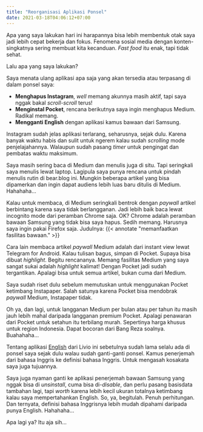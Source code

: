 ```yaml
---
title: "Reorganisasi Aplikasi Ponsel"
date: 2021-03-18T04:06:12+07:00
---
```


Apa yang saya lakukan hari ini harapannya bisa lebih membentuk otak saya jadi lebih cepat bekerja dan fokus. Fenomena sosial media dengan konten-singkatnya sering membuat kita kecanduan. *Fast food* itu enak, tapi tidak sehat.

Lalu apa yang saya lakukan?

Saya menata ulang aplikasi apa saja yang akan tersedia atau terpasang di dalam ponsel saya:

- **Menghapus Instagram**, *well* memang akunnya masih aktif, tapi saya nggak bakal *scroll-scroll* terus!
- **Menginstal Pocket**, rencana berikutnya saya ingin menghapus Medium. Radikal memang.
- **Mengganti English** dengan aplikasi kamus bawaan dari Samsung.

Instagram sudah jelas aplikasi terlarang, seharusnya, sejak dulu. Karena banyak waktu habis dan sulit untuk ngerem kalau sudah *scrolling* mode penjelajahannya. Walaupun sudah pasang *timer* untuk pengingat dan pembatas waktu maksimum.

Saya masih sering baca di Medium dan menulis juga di situ. Tapi seringkali saya menulis lewat laptop. Lagipula saya punya rencana untuk pindah menulis rutin di bear.blog ini. Mungkin beberapa artikel yang bisa dipamerkan dan ingin dapat audiens lebih luas baru ditulis di Medium. Hahahaha...

Kalau untuk membaca, di Medium seringkali bentrok dengan *paywall* artikel berbintang karena saya tidak berlangganan. Jadi lebih baik baca lewat incognito mode dari peramban Chrome saja. OK? Chrome adalah peramban bawaan Samsung yang tidak bisa saya hapus. Sedih memang. Harusnya saya ingin pakai Firefox saja. Judulnya: {{< annotate "memanfaatkan fasilitas bawaan." >}}

Cara lain membaca artikel *paywall* Medium adalah dari instant view lewat Telegram for Android. Kalau tulisan bagus, simpan di Pocket. Supaya bisa dibuat *highlight*. Begitu rencananya. Memang fasilitas Medium yang saya sangat sukai adalah *highlight* kalimat! Dengan Pocket jadi sudah tergantikan. Apalagi bisa untuk semua artikel, bukan cuma dari Medium.

Saya sudah riset dulu sebelum memutuskan untuk menggunakan Pocket ketimbang Instapaper. Salah satunya karena Pocket bisa mendobrak *paywall* Medium, Instapaper tidak.

Oh ya, dan lagi, untuk langganan Medium per bulan atau per tahun itu masih jauh lebih mahal daripada langganan premium Pocket. Apalagi penawaran dari Pocket untuk setahun itu terbilang murah. Sepertinya harga khusus untuk region Indonesia. Dapat bocoran dari Bang Reza soalnya. Buahahaha...

Tentang aplikasi [English](https://play.google.com/store/apps/details?id=livio.pack.lang.en_US) dari Livio ini sebetulnya sudah lama selalu ada di ponsel saya sejak dulu walau sudah ganti-ganti ponsel. Kamus penerjemah dari bahasa Inggris ke definisi bahasa Inggris. Untuk mengasah kosakata saya juga tujuannya.

Saya juga nyaman ganti ke aplikasi penerjemah bawaan Samsung yang nggak bisa di *unsinstall*, cuma bisa di-*disable*, dan perlu pasang basisdata tambahan lagi, tapi *worth* karena lebih kecil ukuran totalnya ketimbang kalau saya mempertahankan English. So, ya, begitulah. Penuh perhitungan. Dan ternyata, definisi bahasa Inggrisnya lebih mudah dipahami daripada punya English. Hahahaha...

Apa lagi ya? Itu aja sih...

